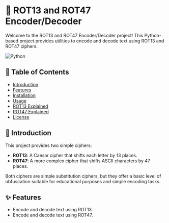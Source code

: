 # 🔐 ROT13 and ROT47 Encoder/Decoder

Welcome to the ROT13 and ROT47 Encoder/Decoder project! This Python-based project provides utilities to encode and decode text using ROT13 and ROT47 ciphers.

![Python](https://img.shields.io/badge/Python-3.x-blue.svg)


## 📜 Table of Contents
- [Introduction](#introduction)
- [Features](#features)
- [Installation](#installation)
- [Usage](#usage)
- [ROT13 Explained](#rot13-explained)
- [ROT47 Explained](#rot47-explained)
- [License](#license)

## 📝 Introduction

This project provides two simple ciphers:
- **ROT13**: A Caesar cipher that shifts each letter by 13 places.
- **ROT47**: A more complex cipher that shifts ASCII characters by 47 places.

Both ciphers are simple substitution ciphers, but they offer a basic level of obfuscation suitable for educational purposes and simple encoding tasks.

## ✨ Features
- Encode and decode text using ROT13.
- Encode and decode text using ROT47.
